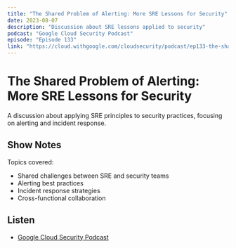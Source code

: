```yaml
---
title: "The Shared Problem of Alerting: More SRE Lessons for Security"
date: 2023-08-07
description: "Discussion about SRE lessons applied to security"
podcast: "Google Cloud Security Podcast"
episode: "Episode 133"
link: "https://cloud.withgoogle.com/cloudsecurity/podcast/ep133-the-shared-problem-of-alerting"
---
```


# The Shared Problem of Alerting: More SRE Lessons for Security

A discussion about applying SRE principles to security practices, focusing on alerting and incident response.

## Show Notes

Topics covered:
- Shared challenges between SRE and security teams
- Alerting best practices
- Incident response strategies
- Cross-functional collaboration

## Listen

- [Google Cloud Security Podcast](https://cloud.withgoogle.com/cloudsecurity/podcast/ep133-the-shared-problem-of-alerting) 